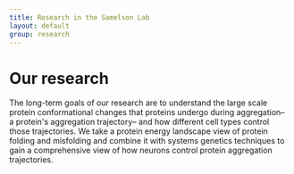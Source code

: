 ```yaml
---
title: Research in the Samelson Lab
layout: default
group: research
---
```


<div class="row">

# Our research
The long-term goals of our research are to understand the large scale protein conformational changes that proteins undergo during aggregation– a protein's aggregation trajectory– and how different cell types control those trajectories. We take a protein energy landscape view of protein folding and misfolding and combine it with systems genetics techniques to gain a comprehensive view of how neurons control protein aggregation trajectories.
</div>
